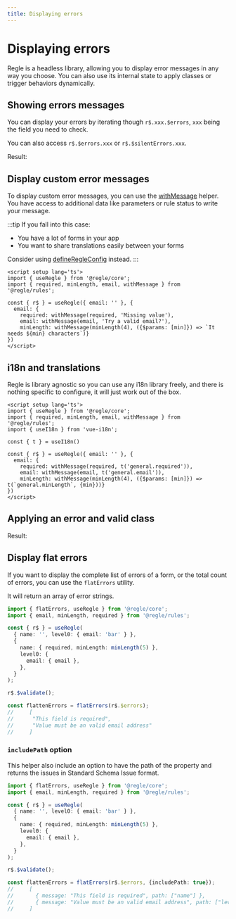 ```yaml
---
title: Displaying errors
---
```


<script setup>
import QuickUsage from '../parts/components/QuickUsage.vue';
import QuickUsageCustom from '../parts/components/QuickUsageCustom.vue';
import DisplayingErrors from '../parts/components/DisplayingErrors.vue';
</script>

# Displaying errors

Regle is a headless library, allowing you to display error messages in any way you choose. You can also use its internal state to apply classes or trigger behaviors dynamically.


## Showing errors messages

You can display your errors by iterating though `r$.xxx.$errors`, `xxx` being the field you need to check.

You can also access `r$.$errors.xxx` or `r$.$silentErrors.xxx`.

<!-- @include: @/parts/QuickUsage.md -->

Result:

<QuickUsage />


## Display custom error messages

To display custom error messages, you can use the [withMessage](/core-concepts/rules/rule-wrappers#withmessage) helper.   
You have access to additional data like parameters or rule status to write your message.

:::tip
If you fall into this case:
- You have a lot of forms in your app
- You want to share translations easily between your forms

Consider using [defineRegleConfig](/advanced-usage/global-config#replace-built-in-rules-messages) instead.
:::

``` vue [App.vue]
<script setup lang='ts'>
import { useRegle } from '@regle/core';
import { required, minLength, email, withMessage } from '@regle/rules';

const { r$ } = useRegle({ email: '' }, {
  email: { 
    required: withMessage(required, 'Missing value'), 
    email: withMessage(email, 'Try a valid email?'), 
    minLength: withMessage(minLength(4), ({$params: [min]}) => `It needs ${min} characters`)}
})
</script>
```

<QuickUsageCustom/>


## i18n and translations

Regle is library agnostic so you can use any i18n library freely, and there is nothing specific to configure, it will just work out of the box.

```vue
<script setup lang='ts'>
import { useRegle } from '@regle/core';
import { required, minLength, email, withMessage } from '@regle/rules';
import { useI18n } from 'vue-i18n';

const { t } = useI18n()

const { r$ } = useRegle({ email: '' }, {
  email: { 
    required: withMessage(required, t('general.required')), 
    email: withMessage(email, t('general.email')), 
    minLength: withMessage(minLength(4), ({$params: [min]}) => t(`general.minLength`, {min}))}
})
</script>

```


## Applying an error and valid class

<!-- @include: @/parts/DisplayingErrors.md -->

Result:

<DisplayingErrors />



## Display flat errors

If you want to display the complete list of errors of a form, or the total count of errors, you can use the `flatErrors` utility.

It will return an array of error strings.

```ts
import { flatErrors, useRegle } from '@regle/core';
import { email, minLength, required } from '@regle/rules';

const { r$ } = useRegle(
  { name: '', level0: { email: 'bar' } },
  {
    name: { required, minLength: minLength(5) },
    level0: {
      email: { email },
    },
  }
);

r$.$validate();

const flattenErrors = flatErrors(r$.$errors);
//     [
//      "This field is required", 
//      "Value must be an valid email address"
//     ]
```


### `includePath` option

This helper also include an option to have the path of the property and returns the issues in Standard Schema Issue format.


```ts
import { flatErrors, useRegle } from '@regle/core';
import { email, minLength, required } from '@regle/rules';

const { r$ } = useRegle(
  { name: '', level0: { email: 'bar' } },
  {
    name: { required, minLength: minLength(5) },
    level0: {
      email: { email },
    },
  }
);

r$.$validate();

const flattenErrors = flatErrors(r$.$errors, {includePath: true});
//     [
//       { message: "This field is required", path: ["name"] }, 
//       { message: "Value must be an valid email address", path: ["level0", "email"]}
//     ]
```
